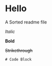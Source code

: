 
# Hello

A Sorted readme file

*Italic*

**Bold**

~~Strikethrough~~

```HTML
# Code Block

```





